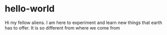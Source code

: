 # hello-world

Hi my fellow aliens.  I am here to experiment and learn new things that earth has to offer.  It is so different from where we come from


